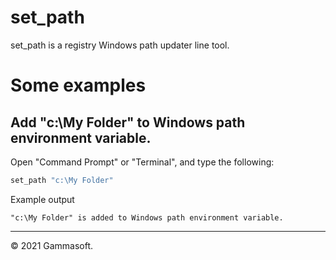 # set_path

set_path is a registry Windows path updater line tool.

# Some examples

## Add "c:\My Folder" to Windows path environment variable.

Open "Command Prompt" or "Terminal", and type the following:

```bash
set_path "c:\My Folder"
```

Example output

```
"c:\My Folder" is added to Windows path environment variable.
```

______________________________________________________________________________________________

© 2021 Gammasoft.
